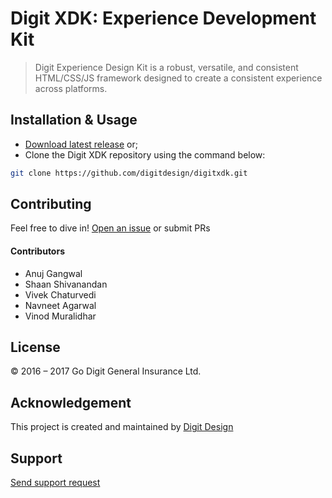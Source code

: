 # Digit XDK: Experience Development Kit
> Digit Experience Design Kit is a robust, versatile, and consistent HTML/CSS/JS framework designed to create a consistent experience across platforms.

## Installation & Usage
- [Download latest release](https://github.com/digitdesign/digitxdk/archive/master.zip) or;
- Clone the Digit XDK repository using the command below:
```sh
git clone https://github.com/digitdesign/digitxdk.git
```

## Contributing
Feel free to dive in! [Open an issue](https://github.com/digitdesign/digitxdk/issues/new/) or submit PRs

#### Contributors
- Anuj Gangwal
- Shaan Shivanandan
- Vivek Chaturvedi
- Navneet Agarwal
- Vinod Muralidhar

## License
© 2016 – 2017 Go Digit General Insurance Ltd.

## Acknowledgement
This project is created and maintained by [Digit Design](https://godigit.design/)

## Support
[Send support request](mailto:shaan.shivanandan@godigit.com?Subject=Support%3A%20Digit%20XDK)
